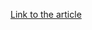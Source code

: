 [Link to the article](https://msreverseengineering.com/blog/2021/3/2/an-exhaustively-analyzed-idb-for-flawedgrace)
